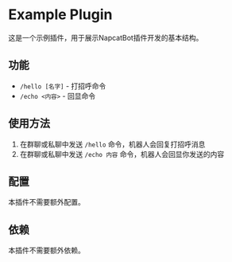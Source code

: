 # Example Plugin

这是一个示例插件，用于展示NapcatBot插件开发的基本结构。

## 功能

- `/hello [名字]` - 打招呼命令
- `/echo <内容>` - 回显命令

## 使用方法

1. 在群聊或私聊中发送 `/hello` 命令，机器人会回复打招呼消息
2. 在群聊或私聊中发送 `/echo 内容` 命令，机器人会回显你发送的内容

## 配置

本插件不需要额外配置。

## 依赖

本插件不需要额外依赖。 